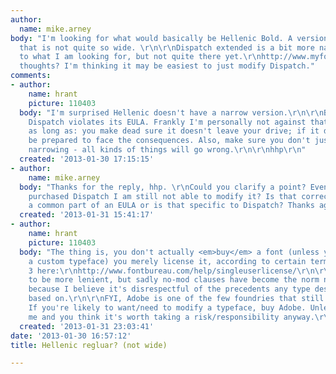 ```yaml
---
author:
  name: mike.arney
body: "I'm looking for what would basically be Hellenic Bold. A version of the font
  that is not quite so wide. \r\n\r\nDispatch extended is a bit more narrow, and closer
  to what I am looking for, but not quite there yet.\r\nhttp://www.myfonts.com/fonts/fontbureau/dispatch/\r\n\r\nAny
  thoughts? I'm thinking it may be easiest to just modify Dispatch."
comments:
- author:
    name: hrant
    picture: 110403
  body: "I'm surprised Hellenic doesn't have a narrow version.\r\n\r\nBTW modifying
    Dispatch violates its EULA. Frankly I'm personally not against that sort of thing,
    as long as: you make dead sure it doesn't leave your drive; if it does leak out,
    be prepared to face the consequences. Also, make sure you don't just do a mechanical
    narrowing - all kinds of things will go wrong.\r\n\r\nhhp\r\n"
  created: '2013-01-30 17:15:15'
- author:
    name: mike.arney
  body: "Thanks for the reply, hhp. \r\nCould you clarify a point? Even if I have
    purchased Dispatch I am still not able to modify it? Is that correct? Is that
    a common part of an EULA or is that specific to Dispatch? Thanks again"
  created: '2013-01-31 15:41:17'
- author:
    name: hrant
    picture: 110403
  body: "The thing is, you don't actually <em>buy</em> a font (unless you commission
    a custom typeface) you merely license it, according to certain terms. See section
    3 here:\r\nhttp://www.fontbureau.com/help/singleuserlicense/\r\n\r\nThings used
    to be more lenient, but sadly no-mod clauses have become the norm now. I say sadly,
    because I believe it's disrespectful of the precedents any type design is inescapably
    based on.\r\n\r\nFYI, Adobe is one of the few foundries that still allows modification.
    If you're likely to want/need to modify a typeface, buy Adobe. Unless you're like
    me and you think it's worth taking a risk/responsibility anyway.\r\n\r\nhhp\r\n"
  created: '2013-01-31 23:03:41'
date: '2013-01-30 16:57:12'
title: Hellenic regluar? (not wide)

---
```

